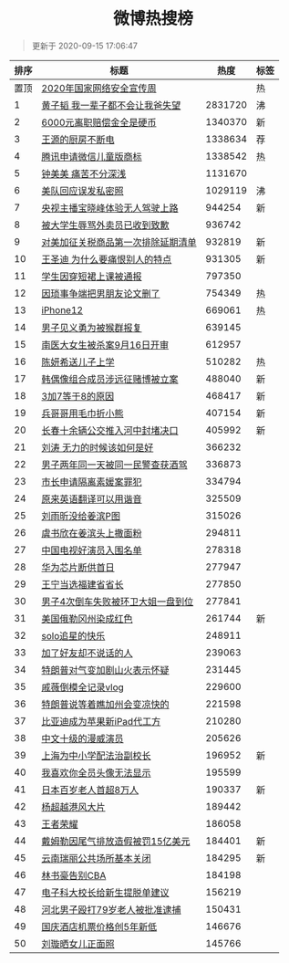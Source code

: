 <h1 align="center">微博热搜榜</h1>

> 更新于 2020-09-15 17:06:47

| 排序 | 标题                                                                                                                                                                                                                                  | 热度    | 标签 |
| ---- | ------------------------------------------------------------------------------------------------------------------------------------------------------------------------------------------------------------------------------------- | ------- | ---- |
| 置顶 | [2020年国家网络安全宣传周](https://s.weibo.com/weibo?q=%232020%E5%B9%B4%E5%9B%BD%E5%AE%B6%E7%BD%91%E7%BB%9C%E5%AE%89%E5%85%A8%E5%AE%A3%E4%BC%A0%E5%91%A8%23&Refer=new_time)                                                           |         | 热   |
| 1    | [黄子韬 我一辈子都不会让我爸失望](https://s.weibo.com/weibo?q=%E9%BB%84%E5%AD%90%E9%9F%AC%20%E6%88%91%E4%B8%80%E8%BE%88%E5%AD%90%E9%83%BD%E4%B8%8D%E4%BC%9A%E8%AE%A9%E6%88%91%E7%88%B8%E5%A4%B1%E6%9C%9B&Refer=top)                   | 2831720 | 沸   |
| 2    | [6000元离职赔偿金全是硬币](https://s.weibo.com/weibo?q=%236000%E5%85%83%E7%A6%BB%E8%81%8C%E8%B5%94%E5%81%BF%E9%87%91%E5%85%A8%E6%98%AF%E7%A1%AC%E5%B8%81%23&Refer=top)                                                                | 1340370 | 新   |
| 3    | [王源的厨房不断电](https://s.weibo.comjavascript:void(0);)                                                                                                                                                                            | 1338634 | 荐   |
| 4    | [腾讯申请微信儿童版商标](https://s.weibo.com/weibo?q=%23%E8%85%BE%E8%AE%AF%E7%94%B3%E8%AF%B7%E5%BE%AE%E4%BF%A1%E5%84%BF%E7%AB%A5%E7%89%88%E5%95%86%E6%A0%87%23&Refer=top)                                                             | 1338542 | 热   |
| 5    | [钟美美 痛苦不分深浅](https://s.weibo.com/weibo?q=%E9%92%9F%E7%BE%8E%E7%BE%8E%20%E7%97%9B%E8%8B%A6%E4%B8%8D%E5%88%86%E6%B7%B1%E6%B5%85&Refer=top)                                                                                     | 1131670 |      |
| 6    | [美队回应误发私密照](https://s.weibo.com/weibo?q=%23%E7%BE%8E%E9%98%9F%E5%9B%9E%E5%BA%94%E8%AF%AF%E5%8F%91%E7%A7%81%E5%AF%86%E7%85%A7%23&Refer=top)                                                                                   | 1029119 | 沸   |
| 7    | [央视主播宝晓峰体验无人驾驶上路](https://s.weibo.com/weibo?q=%23%E5%A4%AE%E8%A7%86%E4%B8%BB%E6%92%AD%E5%AE%9D%E6%99%93%E5%B3%B0%E4%BD%93%E9%AA%8C%E6%97%A0%E4%BA%BA%E9%A9%BE%E9%A9%B6%E4%B8%8A%E8%B7%AF%23&Refer=top)                 | 944254  | 新   |
| 8    | [被大学生辱骂外卖员已收到致歉](https://s.weibo.com/weibo?q=%23%E8%A2%AB%E5%A4%A7%E5%AD%A6%E7%94%9F%E8%BE%B1%E9%AA%82%E5%A4%96%E5%8D%96%E5%91%98%E5%B7%B2%E6%94%B6%E5%88%B0%E8%87%B4%E6%AD%89%23&Refer=top)                            | 936742  |      |
| 9    | [对美加征关税商品第一次排除延期清单](https://s.weibo.com/weibo?q=%E5%AF%B9%E7%BE%8E%E5%8A%A0%E5%BE%81%E5%85%B3%E7%A8%8E%E5%95%86%E5%93%81%E7%AC%AC%E4%B8%80%E6%AC%A1%E6%8E%92%E9%99%A4%E5%BB%B6%E6%9C%9F%E6%B8%85%E5%8D%95&Refer=top) | 932819  | 新   |
| 10   | [王圣迪 为什么要痛恨别人的特点](https://s.weibo.com/weibo?q=%E7%8E%8B%E5%9C%A3%E8%BF%AA%20%E4%B8%BA%E4%BB%80%E4%B9%88%E8%A6%81%E7%97%9B%E6%81%A8%E5%88%AB%E4%BA%BA%E7%9A%84%E7%89%B9%E7%82%B9&Refer=top)                              | 931305  | 新   |
| 11   | [学生因穿短裙上课被通报](https://s.weibo.com/weibo?q=%23%E5%AD%A6%E7%94%9F%E5%9B%A0%E7%A9%BF%E7%9F%AD%E8%A3%99%E4%B8%8A%E8%AF%BE%E8%A2%AB%E9%80%9A%E6%8A%A5%23&Refer=top)                                                             | 797350  |      |
| 12   | [因琐事争端把男朋友论文删了](https://s.weibo.com/weibo?q=%23%E5%9B%A0%E7%90%90%E4%BA%8B%E4%BA%89%E7%AB%AF%E6%8A%8A%E7%94%B7%E6%9C%8B%E5%8F%8B%E8%AE%BA%E6%96%87%E5%88%A0%E4%BA%86%23&Refer=top)                                       | 754349  | 热   |
| 13   | [iPhone12](https://s.weibo.com/weibo?q=%23iPhone12%23&Refer=top)                                                                                                                                                                      | 669061  | 热   |
| 14   | [男子见义勇为被猴群报复](https://s.weibo.com/weibo?q=%23%E7%94%B7%E5%AD%90%E8%A7%81%E4%B9%89%E5%8B%87%E4%B8%BA%E8%A2%AB%E7%8C%B4%E7%BE%A4%E6%8A%A5%E5%A4%8D%23&Refer=top)                                                             | 639145  |      |
| 15   | [南医大女生被杀案9月16日开审](https://s.weibo.com/weibo?q=%23%E5%8D%97%E5%8C%BB%E5%A4%A7%E5%A5%B3%E7%94%9F%E8%A2%AB%E6%9D%80%E6%A1%889%E6%9C%8816%E6%97%A5%E5%BC%80%E5%AE%A1%23&Refer=top)                                            | 612957  |      |
| 16   | [陈妍希送儿子上学](https://s.weibo.com/weibo?q=%23%E9%99%88%E5%A6%8D%E5%B8%8C%E9%80%81%E5%84%BF%E5%AD%90%E4%B8%8A%E5%AD%A6%23&Refer=top)                                                                                              | 510282  | 热   |
| 17   | [韩偶像组合成员涉远征赌博被立案](https://s.weibo.com/weibo?q=%23%E9%9F%A9%E5%81%B6%E5%83%8F%E7%BB%84%E5%90%88%E6%88%90%E5%91%98%E6%B6%89%E8%BF%9C%E5%BE%81%E8%B5%8C%E5%8D%9A%E8%A2%AB%E7%AB%8B%E6%A1%88%23&Refer=top)                 | 488040  | 新   |
| 18   | [3加7等于8的原因](https://s.weibo.com/weibo?q=%233%E5%8A%A07%E7%AD%89%E4%BA%8E8%E7%9A%84%E5%8E%9F%E5%9B%A0%23&Refer=top)                                                                                                              | 468417  | 新   |
| 19   | [兵哥哥用毛巾折小熊](https://s.weibo.com/weibo?q=%23%E5%85%B5%E5%93%A5%E5%93%A5%E7%94%A8%E6%AF%9B%E5%B7%BE%E6%8A%98%E5%B0%8F%E7%86%8A%23&Refer=top)                                                                                   | 407154  | 新   |
| 20   | [长春十余辆公交推入河中封堵决口](https://s.weibo.com/weibo?q=%E9%95%BF%E6%98%A5%E5%8D%81%E4%BD%99%E8%BE%86%E5%85%AC%E4%BA%A4%E6%8E%A8%E5%85%A5%E6%B2%B3%E4%B8%AD%E5%B0%81%E5%A0%B5%E5%86%B3%E5%8F%A3&Refer=top)                       | 405992  | 新   |
| 21   | [刘涛 无力的时候该如何是好](https://s.weibo.com/weibo?q=%E5%88%98%E6%B6%9B%20%E6%97%A0%E5%8A%9B%E7%9A%84%E6%97%B6%E5%80%99%E8%AF%A5%E5%A6%82%E4%BD%95%E6%98%AF%E5%A5%BD&Refer=top)                                                    | 366232  |      |
| 22   | [男子两年同一天被同一民警查获酒驾](https://s.weibo.com/weibo?q=%23%E7%94%B7%E5%AD%90%E4%B8%A4%E5%B9%B4%E5%90%8C%E4%B8%80%E5%A4%A9%E8%A2%AB%E5%90%8C%E4%B8%80%E6%B0%91%E8%AD%A6%E6%9F%A5%E8%8E%B7%E9%85%92%E9%A9%BE%23&Refer=top)      | 336873  |      |
| 23   | [市长申请隔离素媛案罪犯](https://s.weibo.com/weibo?q=%23%E5%B8%82%E9%95%BF%E7%94%B3%E8%AF%B7%E9%9A%94%E7%A6%BB%E7%B4%A0%E5%AA%9B%E6%A1%88%E7%BD%AA%E7%8A%AF%23&Refer=top)                                                             | 334794  |      |
| 24   | [原来英语翻译可以用谐音](https://s.weibo.com/weibo?q=%23%E5%8E%9F%E6%9D%A5%E8%8B%B1%E8%AF%AD%E7%BF%BB%E8%AF%91%E5%8F%AF%E4%BB%A5%E7%94%A8%E8%B0%90%E9%9F%B3%23&Refer=top)                                                             | 325509  |      |
| 25   | [刘雨昕没给姜滨P图](https://s.weibo.com/weibo?q=%23%E5%88%98%E9%9B%A8%E6%98%95%E6%B2%A1%E7%BB%99%E5%A7%9C%E6%BB%A8P%E5%9B%BE%23&Refer=top)                                                                                            | 315026  |      |
| 26   | [虞书欣在姜滨头上撒面粉](https://s.weibo.com/weibo?q=%23%E8%99%9E%E4%B9%A6%E6%AC%A3%E5%9C%A8%E5%A7%9C%E6%BB%A8%E5%A4%B4%E4%B8%8A%E6%92%92%E9%9D%A2%E7%B2%89%23&Refer=top)                                                             | 294811  |      |
| 27   | [中国电视好演员入围名单](https://s.weibo.com/weibo?q=%23%E4%B8%AD%E5%9B%BD%E7%94%B5%E8%A7%86%E5%A5%BD%E6%BC%94%E5%91%98%E5%85%A5%E5%9B%B4%E5%90%8D%E5%8D%95%23&Refer=top)                                                             | 278318  |      |
| 28   | [华为芯片断供首日](https://s.weibo.com/weibo?q=%23%E5%8D%8E%E4%B8%BA%E8%8A%AF%E7%89%87%E6%96%AD%E4%BE%9B%E9%A6%96%E6%97%A5%23&Refer=top)                                                                                              | 277947  |      |
| 29   | [王宁当选福建省省长](https://s.weibo.com/weibo?q=%E7%8E%8B%E5%AE%81%E5%BD%93%E9%80%89%E7%A6%8F%E5%BB%BA%E7%9C%81%E7%9C%81%E9%95%BF&Refer=top)                                                                                         | 277850  |      |
| 30   | [男子4次倒车失败被环卫大姐一盘到位](https://s.weibo.com/weibo?q=%23%E7%94%B7%E5%AD%904%E6%AC%A1%E5%80%92%E8%BD%A6%E5%A4%B1%E8%B4%A5%E8%A2%AB%E7%8E%AF%E5%8D%AB%E5%A4%A7%E5%A7%90%E4%B8%80%E7%9B%98%E5%88%B0%E4%BD%8D%23&Refer=top)    | 277841  |      |
| 31   | [美国俄勒冈州染成红色](https://s.weibo.com/weibo?q=%E7%BE%8E%E5%9B%BD%E4%BF%84%E5%8B%92%E5%86%88%E5%B7%9E%E6%9F%93%E6%88%90%E7%BA%A2%E8%89%B2&Refer=top)                                                                              | 261744  | 新   |
| 32   | [solo追星的快乐](https://s.weibo.com/weibo?q=%23solo%E8%BF%BD%E6%98%9F%E7%9A%84%E5%BF%AB%E4%B9%90%23&Refer=top)                                                                                                                       | 248911  |      |
| 33   | [加了好友却不说话的人](https://s.weibo.com/weibo?q=%23%E5%8A%A0%E4%BA%86%E5%A5%BD%E5%8F%8B%E5%8D%B4%E4%B8%8D%E8%AF%B4%E8%AF%9D%E7%9A%84%E4%BA%BA%23&Refer=top)                                                                        | 239063  |      |
| 34   | [特朗普对气变加剧山火表示怀疑](https://s.weibo.com/weibo?q=%23%E7%89%B9%E6%9C%97%E6%99%AE%E5%AF%B9%E6%B0%94%E5%8F%98%E5%8A%A0%E5%89%A7%E5%B1%B1%E7%81%AB%E8%A1%A8%E7%A4%BA%E6%80%80%E7%96%91%23&Refer=top)                            | 231445  |      |
| 35   | [戚薇倒模全记录vlog](https://s.weibo.com/weibo?q=%23%E6%88%9A%E8%96%87%E5%80%92%E6%A8%A1%E5%85%A8%E8%AE%B0%E5%BD%95vlog%23&Refer=top)                                                                                                 | 229600  |      |
| 36   | [特朗普说等着瞧加州会变凉快的](https://s.weibo.com/weibo?q=%23%E7%89%B9%E6%9C%97%E6%99%AE%E8%AF%B4%E7%AD%89%E7%9D%80%E7%9E%A7%E5%8A%A0%E5%B7%9E%E4%BC%9A%E5%8F%98%E5%87%89%E5%BF%AB%E7%9A%84%23&Refer=top)                            | 221598  |      |
| 37   | [比亚迪成为苹果新iPad代工方](https://s.weibo.com/weibo?q=%E6%AF%94%E4%BA%9A%E8%BF%AA%E6%88%90%E4%B8%BA%E8%8B%B9%E6%9E%9C%E6%96%B0iPad%E4%BB%A3%E5%B7%A5%E6%96%B9&Refer=top)                                                           | 210280  |      |
| 38   | [中文十级的漫威演员](https://s.weibo.com/weibo?q=%E4%B8%AD%E6%96%87%E5%8D%81%E7%BA%A7%E7%9A%84%E6%BC%AB%E5%A8%81%E6%BC%94%E5%91%98&Refer=top)                                                                                         | 205626  |      |
| 39   | [上海为中小学配法治副校长](https://s.weibo.com/weibo?q=%E4%B8%8A%E6%B5%B7%E4%B8%BA%E4%B8%AD%E5%B0%8F%E5%AD%A6%E9%85%8D%E6%B3%95%E6%B2%BB%E5%89%AF%E6%A0%A1%E9%95%BF&Refer=top)                                                        | 196952  | 新   |
| 40   | [我喜欢你全员头像无法显示](https://s.weibo.com/weibo?q=%23%E6%88%91%E5%96%9C%E6%AC%A2%E4%BD%A0%E5%85%A8%E5%91%98%E5%A4%B4%E5%83%8F%E6%97%A0%E6%B3%95%E6%98%BE%E7%A4%BA%23&Refer=top)                                                  | 195599  |      |
| 41   | [日本百岁老人首超8万人](https://s.weibo.com/weibo?q=%23%E6%97%A5%E6%9C%AC%E7%99%BE%E5%B2%81%E8%80%81%E4%BA%BA%E9%A6%96%E8%B6%858%E4%B8%87%E4%BA%BA%23&Refer=top)                                                                      | 190337  | 新   |
| 42   | [杨超越港风大片](https://s.weibo.com/weibo?q=%23%E6%9D%A8%E8%B6%85%E8%B6%8A%E6%B8%AF%E9%A3%8E%E5%A4%A7%E7%89%87%23&Refer=top)                                                                                                         | 189442  |      |
| 43   | [王者荣耀](https://s.weibo.com/weibo?q=%E7%8E%8B%E8%80%85%E8%8D%A3%E8%80%80&Refer=top)                                                                                                                                                | 186058  |      |
| 44   | [戴姆勒因尾气排放造假被罚15亿美元](https://s.weibo.com/weibo?q=%E6%88%B4%E5%A7%86%E5%8B%92%E5%9B%A0%E5%B0%BE%E6%B0%94%E6%8E%92%E6%94%BE%E9%80%A0%E5%81%87%E8%A2%AB%E7%BD%9A15%E4%BA%BF%E7%BE%8E%E5%85%83&Refer=top)                   | 184401  | 新   |
| 45   | [云南瑞丽公共场所基本关闭](https://s.weibo.com/weibo?q=%23%E4%BA%91%E5%8D%97%E7%91%9E%E4%B8%BD%E5%85%AC%E5%85%B1%E5%9C%BA%E6%89%80%E5%9F%BA%E6%9C%AC%E5%85%B3%E9%97%AD%23&Refer=top)                                                  | 184295  | 新   |
| 46   | [林书豪告别CBA](https://s.weibo.com/weibo?q=%23%E6%9E%97%E4%B9%A6%E8%B1%AA%E5%91%8A%E5%88%ABCBA%23&Refer=top)                                                                                                                         | 184198  |      |
| 47   | [电子科大校长给新生提脱单建议](https://s.weibo.com/weibo?q=%E7%94%B5%E5%AD%90%E7%A7%91%E5%A4%A7%E6%A0%A1%E9%95%BF%E7%BB%99%E6%96%B0%E7%94%9F%E6%8F%90%E8%84%B1%E5%8D%95%E5%BB%BA%E8%AE%AE&Refer=top)                                  | 156219  |      |
| 48   | [河北男子殴打79岁老人被批准逮捕](https://s.weibo.com/weibo?q=%E6%B2%B3%E5%8C%97%E7%94%B7%E5%AD%90%E6%AE%B4%E6%89%9379%E5%B2%81%E8%80%81%E4%BA%BA%E8%A2%AB%E6%89%B9%E5%87%86%E9%80%AE%E6%8D%95&Refer=top)                              | 150431  |      |
| 49   | [国庆酒店机票价格创5年新低](https://s.weibo.com/weibo?q=%23%E5%9B%BD%E5%BA%86%E9%85%92%E5%BA%97%E6%9C%BA%E7%A5%A8%E4%BB%B7%E6%A0%BC%E5%88%9B5%E5%B9%B4%E6%96%B0%E4%BD%8E%23&Refer=top)                                                | 146676  |      |
| 50   | [刘璇晒女儿正面照](https://s.weibo.com/weibo?q=%23%E5%88%98%E7%92%87%E6%99%92%E5%A5%B3%E5%84%BF%E6%AD%A3%E9%9D%A2%E7%85%A7%23&Refer=top)                                                                                              | 145766  |      |